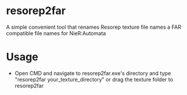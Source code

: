 # resorep2far
A simple convenient tool that renames Resorep texture file names a FAR compatible file names for NieR:Automata

# Usage
- Open CMD and navigate to resorep2far.exe's directory and type "resorep2far your_texture_directory" or drag the texture folder to resorep2far
